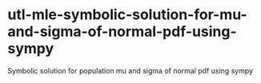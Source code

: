 # utl-mle-symbolic-solution-for-mu-and-sigma-of-normal-pdf-using-sympy
Symbolic solution for population  mu and sigma  of normal pdf using sympy 
